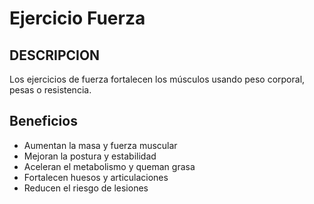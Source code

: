 # Ejercicio Fuerza	

## DESCRIPCION

Los ejercicios de fuerza fortalecen los músculos usando peso corporal, pesas o resistencia.

## Beneficios

- Aumentan la masa y fuerza muscular
- Mejoran la postura y estabilidad
- Aceleran el metabolismo y queman grasa
- Fortalecen huesos y articulaciones
- Reducen el riesgo de lesiones
